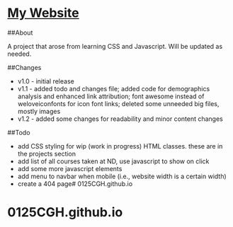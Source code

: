 [My Website](http://alexmwu.github.io)
=========

##About

A project that arose from learning CSS and Javascript. Will be updated as needed.

##Changes
- v1.0 - initial release
- v1.1 - added todo and changes file;
added code for demographics analysis and enhanced link attribution;
font awesome instead of weloveiconfonts for icon font links;
deleted some unneeded big files, mostly images
- v1.2 - added some changes for readability and minor content changes

##Todo
- add CSS styling for wip (work in progress) HTML classes. these are in the projects section
- add list of all courses taken at ND, use javascript to show on click
- add some more javascript elements
- add menu to navbar when mobile (i.e., website width is a certain width)
- create a 404 page# 0125CGH.github.io
# 0125CGH.github.io
